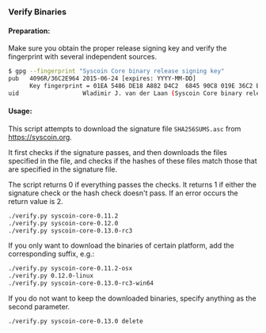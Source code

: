 ### Verify Binaries

#### Preparation:

Make sure you obtain the proper release signing key and verify the fingerprint with several independent sources.

```sh
$ gpg --fingerprint "Syscoin Core binary release signing key"
pub   4096R/36C2E964 2015-06-24 [expires: YYYY-MM-DD]
      Key fingerprint = 01EA 5486 DE18 A882 D4C2  6845 90C8 019E 36C2 E964
uid                  Wladimir J. van der Laan (Syscoin Core binary release signing key) <laanwj@gmail.com>
```

#### Usage:

This script attempts to download the signature file `SHA256SUMS.asc` from https://syscoin.org.

It first checks if the signature passes, and then downloads the files specified in the file, and checks if the hashes of these files match those that are specified in the signature file.

The script returns 0 if everything passes the checks. It returns 1 if either the signature check or the hash check doesn't pass. If an error occurs the return value is 2.


```sh
./verify.py syscoin-core-0.11.2
./verify.py syscoin-core-0.12.0
./verify.py syscoin-core-0.13.0-rc3
```

If you only want to download the binaries of certain platform, add the corresponding suffix, e.g.:

```sh
./verify.py syscoin-core-0.11.2-osx
./verify.py 0.12.0-linux
./verify.py syscoin-core-0.13.0-rc3-win64
```

If you do not want to keep the downloaded binaries, specify anything as the second parameter.

```sh
./verify.py syscoin-core-0.13.0 delete
```
